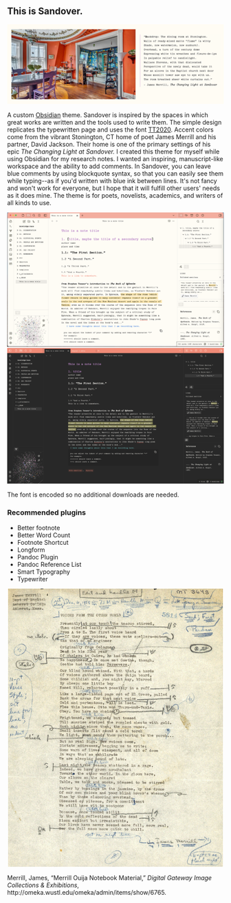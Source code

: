 ## This is Sandover.
<img src="/images/sandover-intro copy.png">
<p>A custom <a href="https://www.obsidian.md">Obsidian</a> theme. Sandover is inspired by the spaces in which great works are written and the tools used to write them. The simple design replicates the typewritten page and uses the font <a href="https://github.com/ctrlcctrlv/TT2020">TT2020</a>. Accent colors come from the vibrant Stonington, CT home of poet James Merrill and his partner, David Jackson. Their home is one of the primary settings of his epic <i>The Changing Light at Sandover.</i> I created this theme for myself while using Obsidian for my research notes. I wanted an inspiring, manuscript-like workspace and the ability to add comments. In Sandover, you can leave blue comments by using blockquote syntax, so that you can easily see them while typing--as if you'd written with blue ink between lines. It's not fancy and won't work for everyone, but I hope that it will fulfill other users' needs as it does mine. The theme is for poets, novelists, academics, and writers of all kinds to use. </p>

<img src="images/Sandover_with_plugins.png">
<img src="images/sandover-dark1.png">

The font is encoded so no additional downloads are needed.

### Recommended plugins
* Better footnote
* Better Word Count
* Footnote Shortcut
* Longform
* Pandoc Plugin
* Pandoc Reference List
* Smart Typography
* Typewriter

<p align="center">
  <img width="500" src="images/WUSTL-Merrill-MS.jpg">
</p> 
<p>Merrill, James, “Merrill Ouija Notebook Material,” <i>Digital Gateway Image Collections & Exhibitions</i>, http://omeka.wustl.edu/omeka/admin/items/show/6765.</p>
